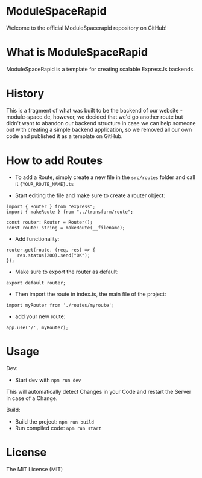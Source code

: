 # ModuleSpaceRapid

Welcome to the official ModuleSpacerapid repository on GitHub!

# What is ModuleSpaceRapid

ModuleSpaceRapid is a template for creating scalable ExpressJs backends.

# History

This is a fragment of what was built to be the backend of our website - module-space.de, however, we decided that we'd go another route but didn't want to abandon our backend structure in case we can help someone out with creating a simple backend application, so we removed all our own code and published it as a template on GitHub.

# How to add Routes

- To add a Route, simply create a new file in the ```src/routes``` folder and call it ```{YOUR_ROUTE_NAME}.ts```

- Start editing the file and make sure to create a router object:
```
import { Router } from "express";
import { makeRoute } from "../transform/route";

const router: Router = Router();
const route: string = makeRoute(__filename);
```
- Add functionality:
```
router.get(route, (req, res) => {
    res.status(200).send("OK");
});
```

- Make sure to export the router as default:

```
export default router;
```

- Then import the route in index.ts, the main file of the project:

```
import myRouter from './routes/myroute';
```

- add your new route:

```
app.use('/', myRouter);

```

# Usage

Dev:
- Start dev with ```npm run dev```

This will automatically detect Changes in your Code and restart the Server in case of a Change.

Build:
- Build the project: ```npm run build``` 
- Run compiled code: ```npm run start```

# License

The MIT License (MIT)